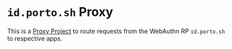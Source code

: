 # `id.porto.sh` Proxy

This is a [Proxy Project](https://vercel.com/guides/how-can-i-serve-multiple-projects-under-a-single-domain#with-a-proxy-project) to route requests from the WebAuthn RP `id.porto.sh` to respective apps.
